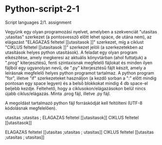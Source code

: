 # Python-script-2-1
Script languages 2/1. assignment

Vegyünk egy olyan programozási nyelvet, amelyben a szekvenciát "utasitas ;utasitas" szerkezet (a pontosvessző előtt lehet space, de utána nem), az elágazást "ELAGAZAS feltetel [[utasitasok ]]" szerkezet, míg a ciklust "CIKLUS feltetel [[utasitasok ]]" szerkezet jelöli (a szerkezetekben az utasítások helyes python utasítások). A feladat egy olyan program elkészítése, amely megkeresi az aktuális könyvtárban (ahol futtatjuk) a ".prog" kiterjesztésű, fenti szintaxisnak megfelelő fájlokat és minden ilyen fájlból egy ugyanolyan nevű, de ".py" kiterjesztésű fájlt készít, amely a leírásnak megfelelő helyes python programot tartalmaz. A python program "for", illetve "if" szerkezeteket használjon (a kezdő sorban a ":" előtt mindig pontosan egy space legyen) és a belső blokkokat mindig 4 db space-el beljebb kezdje. Feltehető, hogy a ciklusokon/elágazásokon belül nincs újabb ciklus/elágazás. Minta .prog fájl, illetve .py fájl.

A megoldást tartalmazó python fájl forráskódját kell feltölteni (UTF-8 kódolásnak megfelelően).

utasitas ;utasitas ;
ELAGAZAS feltetel [[utasitasok]]
CIKLUS feltetel [[utasitasok]]

ELAGAZAS feltetel [[utasitas ;utasitas ; utasitas]]
CIKLUS feltetel [[utasitas ;utasitas ; utasitas]]